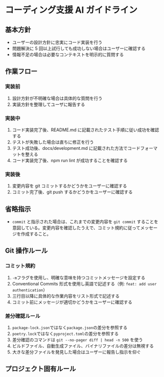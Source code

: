 # コーディング支援 AI ガイドライン

## 基本方針

- ユーザーの設計方針に忠実にコード実装を行う
- 問題解決に 5 回以上試行しても成功しない場合はユーザーに確認する
- 情報不足の場合は必要なコンテキストを明示的に質問する

## 作業フロー

### 実装前

1. 設計方針が不明確な場合は具体的な質問を行う
2. 実装方針を整理してユーザに報告する

### 実装中

1. コード実装完了後、README.md に記載されたテスト手順に従い成功を確認する
2. テストが失敗した場合は直ちに修正を行う
3. テスト成功後、docs/development.md に記載された方法でコードフォーマットを整える
4. コード実装完了後、npm run lint が成功することを確認する

### 実装後

1. 変更内容を git コミットするかどうかをユーザーに確認する
2. コミット完了後、git push するかどうかをユーザーに確認する

## 省略指示

- `commit` と指示された場合は、これまでの変更内容を `git commit` することを意図している。変更内容を確認したうえで、コミット規約に従ってメッセージを作成すること。

## Git 操作ルール

### コミット規約

1. `-m`フラグを使用し、明確な意味を持つコミットメッセージを設定する
2. Conventional Commits 形式を使用し英語で記述する（例: `feat: add user authentication`）
3. 三行目以降に具体的な作業内容をリスト形式で記述する
4. コミット前にメッセージが適切かどうかをユーザーに確認する

### 差分確認ルール

1. `package-lock.json`ではなく`package.json`の差分を参照する
2. `poetry.lock`ではなく`pyproject.toml`の差分を参照する
3. 差分確認のコマンドは `git --no-pager diff | head -n 500` を使う
4. ビルドファイル、自動生成ファイル、バイナリファイルの差分は無視する
5. 大きな差分ファイルを発見した場合はユーザーに報告し指示を仰ぐ

## プロジェクト固有ルール

